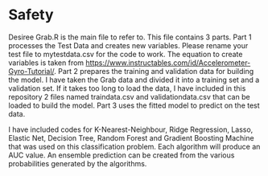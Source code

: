 # Safety

Desiree Grab.R is the main file to refer to.
This file contains 3 parts.
Part 1 processes the Test Data and creates new variables. Please rename your test file to mytestdata.csv for the code to work.
The equation to create variables is taken from https://www.instructables.com/id/Accelerometer-Gyro-Tutorial/.
Part 2 prepares the training and validation data for building the model. 
I have taken the Grab data and divided it into a training set and a validation set.
If it takes too long to load the data, I have included in this repository 2 files named traindata.csv and validationdata.csv that can be loaded to build the model.
Part 3 uses the fitted model to predict on the test data.

I have included codes for K-Nearest-Neighbour, Ridge Regression, Lasso, Elastic Net, Decision Tree, Random Forest and Gradient Boosting Machine that was used on this classification problem. Each algorithm will produce an AUC value. An ensemble prediction can be created from the various probabilities generated by the algorithms.
